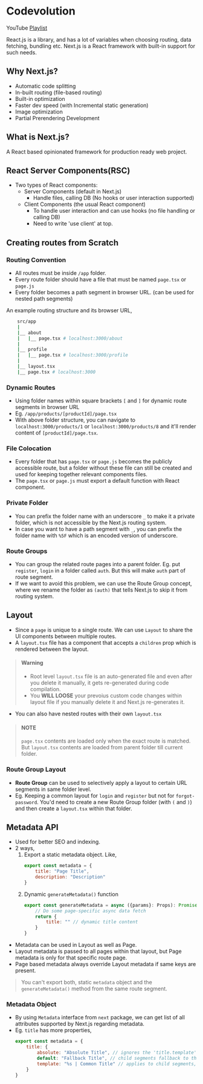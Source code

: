 # Codevolution
YouTube [Playlist](https://www.youtube.com/watch?v=ZjAqacIC_3c&list=PLC3y8-rFHvwjOKd6gdf4QtV1uYNiQnruI&index=2)

React.js is a library, and has a lot of variables when choosing routing, data fetching, bundling etc. Next.js is a React framework with built-in support for such needs.

## Why Next.js?
- Automatic code splitting
- In-built routing (file-based routing)
- Built-in optimization
- Faster dev speed (with Incremental static generation)
- Image optimization
- Partial Prerendering Development

## What is Next.js?
A React based opinionated framework for production ready web project.

## React Server Components(RSC)
- Two types of React components:
  - Server Components (default in Next.js)
    - Handle files, calling DB (No hooks or user interaction supported)
  - Client Components (the usual React component)
    - To handle user interaction and can use hooks (no file handling or calling DB)
    - Need to write 'use client' at top.

## Creating routes from Scratch

### Routing Convention
- All routes must be inside `/app` folder.
- Every route folder should have a file that must be named `page.tsx` or `page.js`
- Every folder becomes a path segment in browser URL. (can be used for nested path segments)

An example routing structure and its browser URL,

```sh
    src/app
    |
    |__ about
    |   |__ page.tsx # localhost:3000/about
    |
    |__ profile
    |   |__ page.tsx # localhost:3000/profile
    |
    |__ layout.tsx
    |__ page.tsx # localhost:3000
```

### Dynamic Routes
- Using folder names within square brackets `[` and `]` for dynamic route segments in browser URL
- Eg. `/app/products/[productId]/page.tsx`
- With above folder structure, you can navigate to `localhost:3000/products/1` or `localhost:3000/products/8` and it'll render content of `[productId]/page.tsx`.

### File Colocation
- Every folder that has `page.tsx` or `page.js` becomes the publicly accessible route, but a folder without these file can still be created and used for keeping together relevant components files.
- The `page.tsx` or `page.js` must export a default function with React component.

### Private Folder
- You can prefix the folder name with an underscore `_` to make it a private folder, which is not accessible by the Next.js routing system.
- In case you want to have a path segment with `_`, you can prefix the folder name with `%5F` which is an encoded version of underscore.

### Route Groups
- You can group the related route pages into a parent folder. Eg. put `register`, `login` in a folder called `auth`. But this will make `auth` part of route segment.
- If we want to avoid this problem, we can use the Route Group concept, where we rename the folder as `(auth)` that tells Next.js to skip it from routing system.

## Layout
- Since a `page` is unique to a single route. We can use `Layout` to share the UI components between multiple routes.
- A `layout.tsx` file has a component that accepts a `children` prop which is rendered between the layout.

> #### Warning
> 
> - Root level `layout.tsx` file is an auto-generated file and even after you delete it manually, it gets re-generated during code compilation.
> - You **WILL LOOSE** your prevoius custom code changes within layout file if you manually delete it and Next.js re-generates it.

- You can also have nested routes with their own `layout.tsx`

> #### NOTE
>
> `page.tsx` contents are loaded only when the exact route is matched. But `layout.tsx` contents are loaded from parent folder till current folder.

### Route Group Layout
- **Route Group** can be used to selectively apply a layout to certain URL segments in same folder level.
- Eg. Keeping a common layout for `login` and `register` but not for `forgot-password`. You'd need to create a new Route Group folder (with `(` and `)`) and then create a `layout.tsx` within that folder.

## Metadata API
- Used for better SEO and indexing.
- 2 ways,
    1. Export a static metadata object. Like,
        ```js
        export const metadata = {
            title: "Page Title",
            description: "Description"
        }
        ```
    2. Dynamic `generateMetadata()` function
        ```js
        export const generateMetadata = async ({params}: Props): Promise<Metadata> => {
            // Do some page-specific async data fetch
            return {
                title: "" // dynamic title content
            }
        }
        ```
- Metadata can be used in Layout as well as Page.
- Layout metadata is passed to all pages within that layout, but Page metadata is only for that specific route page.
- Page based metadata always override Layout metadata if same keys are present.
> You can't export both, static `metadata` object and the `generateMetadata()` method from the same route segment.


### Metadata Object
- By using `Metadata` interface from `next` package, we can get list of all attributes supported by Next.js regarding metadata.
- Eg. `title` has more properties,
    ```js
    export const metadata = {
        title: {
            absolute: "Absolute Title", // ignores the 'title.template' of parent
            default: "Fallback Title", // child segments fallback to this value, if 'title' not defined
            template: "%s | Common Title" // applies to child segments, not the current page
        }
    }
    ```

